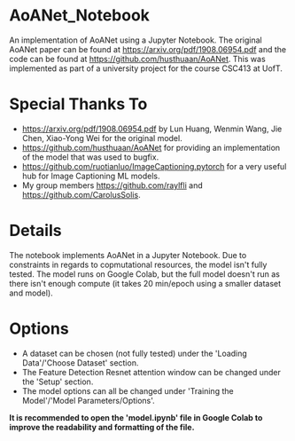 # AoANet_Notebook
An implementation of AoANet using a Jupyter Notebook. The original AoANet paper can be found at https://arxiv.org/pdf/1908.06954.pdf and the code can be found at https://github.com/husthuaan/AoANet. This was implemented as part of a university project for the course CSC413 at UofT.

# Special Thanks To
 - https://arxiv.org/pdf/1908.06954.pdf by Lun Huang, Wenmin Wang, Jie Chen, Xiao-Yong Wei for the original model.
 - https://github.com/husthuaan/AoANet for providing an implementation of the model that was used to bugfix.
 - https://github.com/ruotianluo/ImageCaptioning.pytorch for a very useful hub for Image Captioning ML models.
 - My group members https://github.com/raylfli and https://github.com/CarolusSolis.
 
 # Details
 The notebook implements AoANet in a Jupyter Notebook. Due to constraints in regards to copmutational resources, the model isn't fully tested. The model runs on Google Colab, but the full model doesn't run as there isn't enough compute (it takes 20 min/epoch using a smaller dataset and model).
 
 # Options
 - A dataset can be chosen (not fully tested) under the 'Loading Data'/'Choose Dataset' section.
 - The Feature Detection Resnet attention window can be changed under the 'Setup' section.
 - The model options can all be changed under 'Training the Model'/'Model Parameters/Options'.

**It is recommended to open the 'model.ipynb' file in Google Colab to improve the readability and formatting of the file.**
